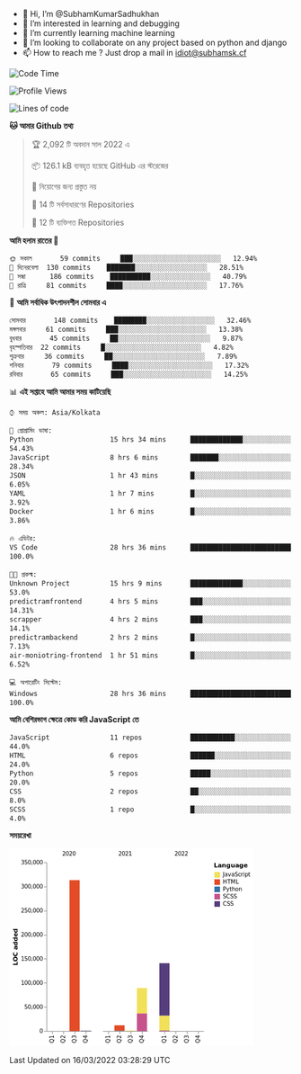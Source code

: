 - 👋 Hi, I’m @SubhamKumarSadhukhan
- 👀 I’m interested in learning and debugging
- 🌱 I’m currently learning machine learning
- 💞️ I’m looking to collaborate on any project based on python and django
- 📫 How to reach me ?
      Just drop a mail in idiot@subhamsk.cf

<!---
SubhamKumarSadhukhan/SubhamKumarSadhukhan is a ✨ special ✨ repository because its `README.md` (this file) appears on your GitHub profile.
You can click the Preview link to take a look at your changes.
--->


<!--START_SECTION:waka-->
![Code Time](http://img.shields.io/badge/Code%20Time-267%20hrs%2025%20mins-blue)

![Profile Views](http://img.shields.io/badge/%E0%A6%AA%E0%A7%8D%E0%A6%B0%E0%A7%8B%E0%A6%AB%E0%A6%BE%E0%A6%87%E0%A6%B2%20%E0%A6%A6%E0%A6%B0%E0%A7%8D%E0%A6%B6%E0%A6%A8-0-blue)

![Lines of code](https://img.shields.io/badge/%E0%A6%B9%E0%A7%8D%E0%A6%AF%E0%A6%BE%E0%A6%B2%E0%A7%8B%20%E0%A6%93%E0%A6%AF%E0%A6%BC%E0%A6%BE%E0%A6%B0%E0%A7%8D%E0%A6%B2%E0%A7%8D%E0%A6%A1%20%E0%A6%A5%E0%A7%87%E0%A6%95%E0%A7%87%20%E0%A6%86%E0%A6%AE%E0%A6%BF%20%E0%A6%B2%E0%A6%BF%E0%A6%96%E0%A7%87%E0%A6%9B%E0%A6%BF-557%20Thousand%20%E0%A6%95%E0%A7%8B%E0%A6%A1%E0%A7%87%E0%A6%B0%20%E0%A6%B2%E0%A6%BE%E0%A6%87%E0%A6%A8-blue)

**🐱 আমার Github তথ্য** 

> 🏆 2,092 টি অবদান সাল 2022 এ
 > 
> 📦 126.1 kB ব্যবহৃত হয়েছে GitHub এর স্টরেজের 
 > 
> 🚫 নিয়োগের জন্য প্রস্তুত নয়
 > 
> 📜 14 টি সর্বসাধারণের Repositories 
 > 
> 🔑 12 টি ব্যক্তিগত Repositories  
 > 
**আমি হলাম রাতের 🦉** 

```text
🌞 সকাল       59 commits     ███░░░░░░░░░░░░░░░░░░░░░░   12.94% 
🌆 দিনেরবেলা  130 commits    ███████░░░░░░░░░░░░░░░░░░   28.51% 
🌃 সন্ধা      186 commits    ██████████░░░░░░░░░░░░░░░   40.79% 
🌙 রাত্রি     81 commits     ████░░░░░░░░░░░░░░░░░░░░░   17.76%

```
📅 **আমি সর্বাধিক উৎপাদনশীল সোমবার এ** 

```text
সোমবার       148 commits    ████████░░░░░░░░░░░░░░░░░   32.46% 
মঙ্গলবার     61 commits     ███░░░░░░░░░░░░░░░░░░░░░░   13.38% 
বুধবার       45 commits     ██░░░░░░░░░░░░░░░░░░░░░░░   9.87% 
বৃহস্পতিবার  22 commits     █░░░░░░░░░░░░░░░░░░░░░░░░   4.82% 
শুক্রবার     36 commits     ██░░░░░░░░░░░░░░░░░░░░░░░   7.89% 
শনিবার       79 commits     ████░░░░░░░░░░░░░░░░░░░░░   17.32% 
রবিবার       65 commits     ███░░░░░░░░░░░░░░░░░░░░░░   14.25%

```


📊 **এই সপ্তাহে আমি আমার সময় কাটিয়েছি** 

```text
⌚︎ সময় অঞ্চল: Asia/Kolkata

💬 প্রোগ্রামিং ভাষা: 
Python                   15 hrs 34 mins      █████████████░░░░░░░░░░░░   54.43% 
JavaScript               8 hrs 6 mins        ███████░░░░░░░░░░░░░░░░░░   28.34% 
JSON                     1 hr 43 mins        █░░░░░░░░░░░░░░░░░░░░░░░░   6.05% 
YAML                     1 hr 7 mins         █░░░░░░░░░░░░░░░░░░░░░░░░   3.92% 
Docker                   1 hr 6 mins         █░░░░░░░░░░░░░░░░░░░░░░░░   3.86%

🔥 এডিটর: 
VS Code                  28 hrs 36 mins      █████████████████████████   100.0%

🐱‍💻 প্রকল্ম: 
Unknown Project          15 hrs 9 mins       █████████████░░░░░░░░░░░░   53.0% 
predictramfrontend       4 hrs 5 mins        ███░░░░░░░░░░░░░░░░░░░░░░   14.31% 
scrapper                 4 hrs 2 mins        ███░░░░░░░░░░░░░░░░░░░░░░   14.1% 
predictrambackend        2 hrs 2 mins        █░░░░░░░░░░░░░░░░░░░░░░░░   7.13% 
air-moniotring-frontend  1 hr 51 mins        █░░░░░░░░░░░░░░░░░░░░░░░░   6.52%

💻 অপারেটিং সিস্টেম: 
Windows                  28 hrs 36 mins      █████████████████████████   100.0%

```

**আমি বেশিরভাগ ক্ষেত্রে কোড করি JavaScript তে** 

```text
JavaScript               11 repos            ███████████░░░░░░░░░░░░░░   44.0% 
HTML                     6 repos             ██████░░░░░░░░░░░░░░░░░░░   24.0% 
Python                   5 repos             █████░░░░░░░░░░░░░░░░░░░░   20.0% 
CSS                      2 repos             ██░░░░░░░░░░░░░░░░░░░░░░░   8.0% 
SCSS                     1 repo              █░░░░░░░░░░░░░░░░░░░░░░░░   4.0%

```


**সময়রেখা**

![Chart not found](https://raw.githubusercontent.com/SubhamKumarSadhukhan/SubhamKumarSadhukhan/main/charts/bar_graph.png) 


 Last Updated on 16/03/2022 03:28:29 UTC
<!--END_SECTION:waka-->
